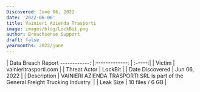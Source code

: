 ```yaml
---
Discovered: June 06, 2022
date: '2022-06-06'
title: Vainieri Azienda Trasporti
image: images/blog/LockBit.png
author: Breachsense Support
draft: false
yearmonths: 2022/june
---
```



| Data Breach Report
------------:   |:-------------:    | :-----:|
| Victim    | vainieritrasporti.com      | 
| Threat Actor    | LockBit      | 
| Date Discovered    | Jun 06, 2022      | 
| Description    | VAINIERI AZIENDA TRASPORTI SRL is part of the General Freight Trucking Industry.      | 
| Leak Size    | 10 files / 6 GB      | 

